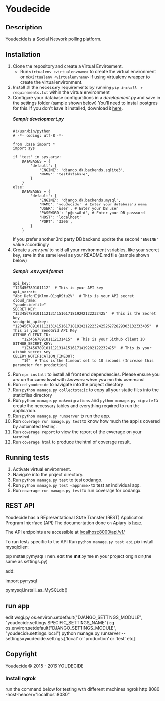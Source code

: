 # Youdecide

## Description
Youdecide is a Social Network polling platform.


## Installation
1. Clone the repository and create a Virtual Environment.
    - Run `virtualenv <virtualenvname>` to create the virtual environment or `mkvirtualenv <virtualenvname>` if using virtualenv wrapper to create the virtual environment.
2. Install all the necessary requirements by running `pip install -r requirements.txt` within the virtual environment.
3. Configure your database configurations in a *development.py* and save in the settings folder (sample shown below)
You'll need to install postgres for this. If you don't have it installed, download it [here](https://www.postgresql.org/download/).
    ##### Sample development.py
    ```
    #!/usr/bin/python
    # -*- coding: utf-8 -*-

    from .base import *
    import sys

    if 'test' in sys.argv:
        DATABASES = {
            'default': {
                'ENGINE': 'django.db.backends.sqlite3',
                'NAME': 'testdatabase',
            }
        }
    else:
        DATABASES = {
            'default': {
                'ENGINE': 'django.db.backends.mysql',
                'NAME': 'youdecide', # Enter your database's name
                'USER': 'user', # Enter your DB user
                'PASSWORD': 'p@ssw0rd', # Enter your DB password
                'HOST': 'localhost',
                'PORT': '3306',
            }
        }
    ```
    If you prefer another 3rd party DB backend update the second `'ENGINE'` value accordingly
4. Create a *.env.yml* to hold all your environment variables, like your secret key, save in the same level as your README.md file (sample shown below)
    ##### Sample .env.yml format
    ```
    api_key:
    "123456789101112"  # This is your API key
    api_secret:
    "Abc_DefgHIjKlmn-O1pqRStu2V"  # This is your API secret
    cloud_name:
    "youdecidefile"
    SECRET_KEY:
    "12345678910111213141516171819202122232425"  # This is the Secret key
    sendgrid_apikey:
    "1234567891011121314151617181920212223242526272829303132333435"  # This is your SendGrid API Key
    GITHUB_CLIENT_ID:
        "123456789101112131415"  # This is your Github client ID
    GITHUB_SECRET_KEY:
        "12345678910111213141516171819202122232425"  # This is your Github secret Key
    CELERY_NOTIFICATION_TIMEOUT:
        "10"  # This is the timeout set to 10 seconds (Increase this parameter for production)

    ```
5. Run `npm install` to install all front end dependencies. Please ensure you are on the same level with .bowerrc when you run this command
6. Run `cd youdecide` to navigate into the project directory
7. Run `python manage.py collectstatic` to copy all your static files into the staticfiles directory
8. Run `python manage.py makemigrations` and `python manage.py migrate` to create the necessary tables and everything required to run the application.
9. Run `python manage.py runserver` to run the app.
10. Run `coverage run manage.py test` to know how much the app is covered by automated testing.
11. Run `coverage report` to view the report of the coverage on your terminal.
12. Run `coverage html` to produce the html of coverage result.

## Running tests
1. Activate virtual environment.
2. Navigate into the project directory.
3. Run `python manage.py test` to test codango.
4. Run `python manage.py test <appname>` to test an individual app.
5. Run `coverage run manage.py test` to run coverage for codango.

## REST API
Youdecide has a REpresentational State Transfer (REST) Application Program Interface (API)
The documentation done on Apiary is [here](http://docs.youdecide.apiary.io/).

The API endpoints are accessible at [localhost:8000/api/v1/](http://localhost:8000/api/v1/)

To run tests specific to the API Run `python manage.py test api`
pip install mysqlclient

pip install pymysql
Then, edit the __init__.py file in your project origin dir(the same as settings.py)

add:

import pymysql

pymysql.install_as_MySQLdb()

## run app
edit wsgi.py os.environ.setdefault("DJANGO_SETTINGS_MODULE", "youdecide.settings.SPECIFIC_SETTINGS_NAME")
eg os.environ.setdefault("DJANGO_SETTINGS_MODULE", "youdecide.settings.local")
python manage.py runserver --settings=youdecide.settings.['local' or 'production' or 'test' etc]


## Copyright
Youdecide © 2015 - 2016 YOUDECIDE

### Install ngrok
run the command below for testing with different machines
ngrok http 8080 -host-header="localhost:8080"

